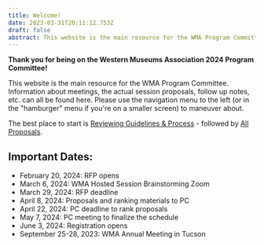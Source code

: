 ```yaml
---
title: Welcome!
date: 2023-03-31T20:11:12.753Z
draft: false
abstract: This website is the main resource for the WMA Program Committee.
---
```

**Thank you for being on the Western Museums Association 2024 Program Committee!** 

This website is the main resource for the WMA Program Committee. Information about meetings, the actual session proposals, follow up notes, etc. can all be found here. Please use the navigation menu to the left (or in the "hamburger" menu if you're on a smaller screen) to maneuver about.

The best place to start is [Reviewing Guidelines & Process](https://pc.westmuse.org/pc-materials/) - followed by [All Proposals](/proposals/).

## Important Dates:

* February 20, 2024: RFP opens
* March 6, 2024: WMA Hosted Session Brainstorming Zoom
* March 29, 2024: RFP deadline
* April 8, 2024: Proposals and ranking materials to PC
* April 22, 2024: PC deadline to rank proposals
* May 7, 2024: PC meeting to finalize the schedule
* June 3, 2024: Registration opens
* September 25-28, 2023: WMA Annual Meeting in Tucson